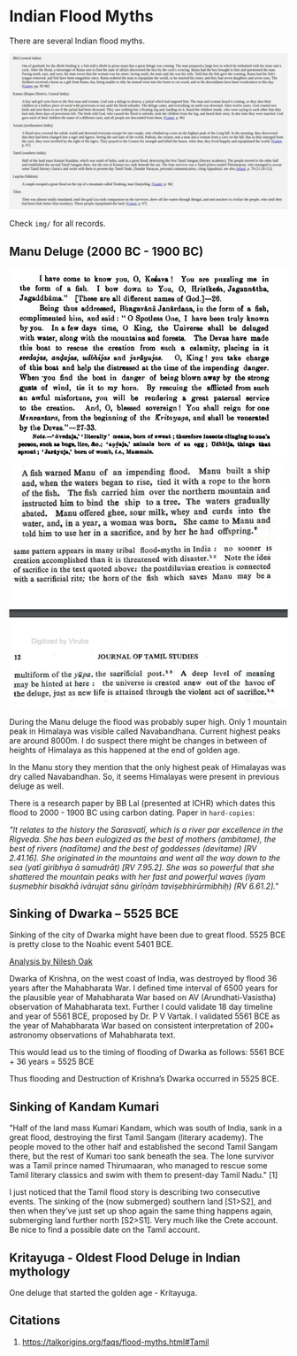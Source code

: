 # Indian Flood Myths

There are several Indian flood myths.

![alt](img/indiamyths.jpg "india myths")

Check `img/` for all records.

## Manu Deluge (2000 BC - 1900 BC)

![alt](img/manu.PNG "india myths")
![alt](img/manu2.PNG "india myths")
![alt](img/manu3.PNG "india myths")

During the Manu deluge the flood was probably super high. Only 1 mountain peak in Himalaya was visible called Navabandhana. Current highest peaks are around 8000m. I do suspect there might be changes in between of heights of Himalaya as this happened at the end of golden age.

In the Manu story they mention that the only highest peak of Himalayas was dry called Navabandhan. So, it seems Himalayas were present in previous deluge as well.

There is a research paper by BB Lal (presented at ICHR) which dates this flood to 2000 - 1900 BC using carbon dating. Paper in `hard-copies`:

*"It relates to the history the Sarasvatī, which is a river par excellence in the Ṛigveda. She has been eulogized as the best of mothers (ambitame), the best of rivers (nadītame) and the best of goddesses (devitame) [RV 2.41.16]. She originated in the mountains and went all the way down to the sea (yatī giribhya ā samudrāt) [RV 7.95.2]. She was so powerful that she shattered the mountain peaks with her fast and powerful waves (iyam śuṣmebhir bisakhā ivārujat sānu girīṇām taviṣebhirūrmibhiḥ) [RV 6.61.2]."*

## Sinking of Dwarka – 5525 BCE

Sinking of the city of Dwarka might have been due to great flood. 5525 BCE is pretty close to the Noahic event 5401 BCE. 

[Analysis by Nilesh Oak](https://nileshoak.wordpress.com/2014/01/06/flooding-destruction-of-dwarka-5525-bce)

Dwarka of Krishna, on the west coast of India, was destroyed by flood 36 years after the Mahabharata War. 
I defined time interval of 6500 years for the plausible year of Mahabharata War based on AV (Arundhati-Vasistha) observation of Mahabharata text. 
Further I could validate 18 day timeline and year of 5561 BCE, proposed by Dr. P V Vartak. 
I validated 5561 BCE as the year of Mahabharata War based on consistent interpretation of 200+ astronomy observations of Mahabharata text.

This would lead us to the timing of flooding of Dwarka as follows:
5561 BCE + 36 years = 5525 BCE

Thus flooding and Destruction of Krishna’s Dwarka occurred in 5525 BCE.

## Sinking of Kandam Kumari

"Half of the land mass Kumari Kandam, which was south of India, sank in a great flood, destroying the first Tamil Sangam (literary academy). The people moved to the other half and established the second Tamil Sangam there, but the rest of Kumari too sank beneath the sea. The lone survivor was a Tamil prince named Thirumaaran, who managed to rescue some Tamil literary classics and swim with them to present-day Tamil Nadu." [1]

I just noticed that the Tamil flood story is describing two consecutive events. The sinking of the (now submerged) southern land [S1>S2], and then when they’ve just set up shop again the same thing happens again, submerging land further north [S2>S1]. Very much like the Crete account. Be nice to find a possible date on the Tamil account.

## Kritayuga - Oldest Flood Deluge in Indian mythology

One deluge that started the golden age - Kritayuga.

## Citations

1. https://talkorigins.org/faqs/flood-myths.html#Tamil